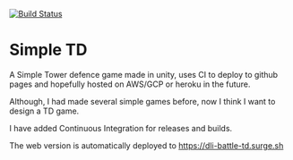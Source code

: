 [![Build Status](https://travis-ci.org/FriendlyUser/BattleTD.svg?branch=master)](https://travis-ci.org/FriendlyUser/BattleTD)
# Simple TD

A Simple Tower defence game made in unity, uses CI to deploy to github pages and hopefully hosted on AWS/GCP or heroku in the future.

Although, I had made several simple games before, now I think I want to design a TD game.

I have added Continuous Integration for releases and builds.

The web version is automatically deployed to https://dli-battle-td.surge.sh